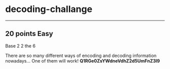 # decoding-challange

------------
20 points Easy
-----

Base 2 2 the 6 

There are so many different ways of encoding and decoding information nowadays... One of them will work! **Q1RGe0ZsYWdneVdhZ2d5UmFnZ3l9**